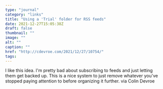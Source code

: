 ```yaml
---
type: "journal"
category: "links"
title: "Using a 'Trial' folder for RSS feeds"
date: 2021-12-27T15:05:38Z
draft: false
thumbnail: ""
image: ""
alt: ""
caption: ""
href: "http://cdevroe.com/2021/12/27/10754/"
tags:
---
```


I like this idea. I'm pretty bad about subscribing to feeds and just letting them get backed up. This is a nice system to just remove whatever you've stopped paying attention to before organizing it further. via Colin Devroe
